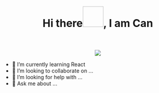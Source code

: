 <h1 align="center"> Hi there<img src"" width="55px" height="55px">,  I am Can </h1>
<h3 align="center">      </h3>
<br>
<p align="center">
  <img src="https://readme-typing-svg.herokuapp.com/?lines=CAN++KOTAMAN;Student;Frontend++Developer&font=Fira%20Code&center=true&width=400&height=90">
</p>

- 🌱 I’m currently learning React
- 👯 I’m looking to collaborate on ...
- 🤔 I’m looking for help with ...
- 💬 Ask me about ...

